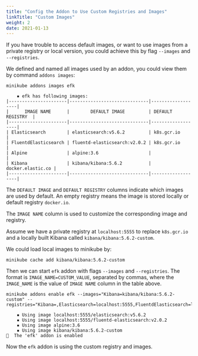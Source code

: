 ```yaml
---
title: "Config the Addon to Use Custom Registries and Images"
linkTitle: "Custom Images"
weight: 2
date: 2021-01-13
---
```


If you have trouble to access default images, or want to use images from a private registry or local version, you could achieve
this by flag `--images` and `--registries`.

We defined and named all images used by an addon, you could view them by command `addons images`:

```shell
minikube addons images efk
```

```
    ▪ efk has following images:
|----------------------|------------------------------|-------------------|
|      IMAGE NAME      |        DEFAULT IMAGE         | DEFAULT REGISTRY  |
|----------------------|------------------------------|-------------------|
| Elasticsearch        | elasticsearch:v5.6.2         | k8s.gcr.io        |
| FluentdElasticsearch | fluentd-elasticsearch:v2.0.2 | k8s.gcr.io        |
| Alpine               | alpine:3.6                   |                   |
| Kibana               | kibana/kibana:5.6.2          | docker.elastic.co |
|----------------------|------------------------------|-------------------|
```

The `DEFAULT IMAGE` and `DEFAULT REGISTRY` columns indicate which images are used by default.
An empty registry means the image is stored locally or default registry `docker.io`.

The `IMAGE NAME` column is used to customize the corresponding image and registry.

Assume we have a private registry at `localhost:5555` to replace `k8s.gcr.io` and a locally built Kibana called `kibana/kibana:5.6.2-custom`.

We could load local images to minikube by:

```shell
minikube cache add kibana/kibana:5.6.2-custom
```

Then we can start `efk` addon with flags `--images` and `--registries`.
The format is `IMAGE_NAME=CUSTOM_VALUE`, separated by commas, where the `IMAGE_NAME` is the value of `IMAGE NAME` column in the table above.

```shell
minikube addons enable efk --images="Kibana=kibana/kibana:5.6.2-custom" --registries="Kibana=,Elasticsearch=localhost:5555,FluentdElasticsearch=localhost:5555"
```

```
    ▪ Using image localhost:5555/elasticsearch:v5.6.2
    ▪ Using image localhost:5555/fluentd-elasticsearch:v2.0.2
    ▪ Using image alpine:3.6
    ▪ Using image kibana/kibana:5.6.2-custom
🌟  The 'efk' addon is enabled
```

Now the `efk` addon is using the custom registry and images.